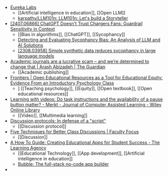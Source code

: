 - [Eureka Labs](https://eurekalabs.ai/)
	- [[Artificial intelligence in education]], [[Open LLM]]
	- [karpathy/LLM101n: LLM101n: Let's build a Storyteller](https://github.com/karpathy/LLM101n)
- [[2407.06866] ChatGPT Doesn't Trust Chargers Fans: Guardrail Sensitivity in Context](https://arxiv.org/abs/2407.06866)
	- [[Bias in algorithms]], [[ChatGPT]], [[Sycophancy]]
	- [Detecting and Evaluating Sycophancy Bias: An Analysis of LLM and AI Solutions](https://huggingface.co/blog/Rakshit122/sycophantic-ai)
	- [[2308.03958] Simple synthetic data reduces sycophancy in large language models](https://arxiv.org/abs/2308.03958#:~:text=Sycophancy%20is%20an%20undesirable%20behavior,reveals%20that%20they%20are%20liberal)
- [Academic journals are a lucrative scam – and we’re determined to change that | Arash Abizadeh | The Guardian](https://www.theguardian.com/commentisfree/article/2024/jul/16/academic-journal-publishers-universities-price-subscriptions)
	- [[Academic publishing]]
- [Frontiers | Open Educational Resources as a Tool for Educational Equity: Evidence From an Introductory Psychology Class](https://www.frontiersin.org/journals/education/articles/10.3389/feduc.2019.00152/full)
	- ] [[Teaching psychology]], [[Equity]], [[Open textbook]], [[Open educational resources]]
- [Learning with videos: Do task instructions and the availability of a pause button matter? - Merkt - Journal of Computer Assisted Learning - Wiley Online Library](https://onlinelibrary.wiley.com/doi/10.1111/jcal.13044?af=R)
	- [[Video]], [[Multimedia learning]]
- [Discussion protocols: In defense of a "script"](https://beyondthescope.substack.com/p/discussion-protocols-in-defense-of)
	- [[Discussion protocol]]
- [Five Techniques for Better Class Discussions | Faculty Focus](https://www.facultyfocus.com/articles/effective-teaching-strategies/five-techniques-for-better-class-discussions/)
	- [[Discussion]]
- [A How To Guide: Creating Educational Apps for Student Success - The Learning Agency](https://the-learning-agency.com/guides-resources/a-how-to-guide-creating-educational-apps-for-student-success/)
	- [[Educational Technology]], [[App development]], [[Artificial intelligence in education]]
	- [Bubble: The full-stack no-code app builder](https://bubble.io/)
-